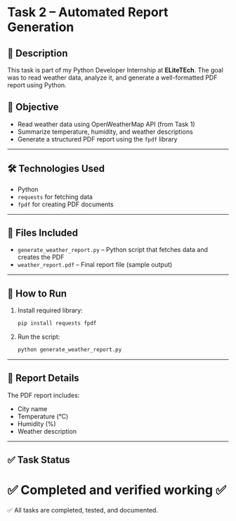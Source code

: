 
# Task 2 – Automated Report Generation

## 🧠 Description
This task is part of my Python Developer Internship at **ELiteTEch**. The goal was to read weather data, analyze it, and generate a well-formatted PDF report using Python.


## 📌 Objective
- Read weather data using OpenWeatherMap API (from Task 1)
- Summarize temperature, humidity, and weather descriptions
- Generate a structured PDF report using the `fpdf` library

---

## 🛠 Technologies Used
- Python
- `requests` for fetching data
- `fpdf` for creating PDF documents

---

## 📂 Files Included
- `generate_weather_report.py` – Python script that fetches data and creates the PDF
- `weather_report.pdf` – Final report file (sample output)

---

## 🧪 How to Run
1. Install required library:
   ```bash
   pip install requests fpdf
   ```
2. Run the script:
   ```bash
   python generate_weather_report.py
   ```

---

## 📝 Report Details
The PDF report includes:
- City name
- Temperature (°C)
- Humidity (%)
- Weather description

---

## ✅ Task Status
✅ Completed and verified working ✅
=======
✅ All tasks are completed, tested, and documented.